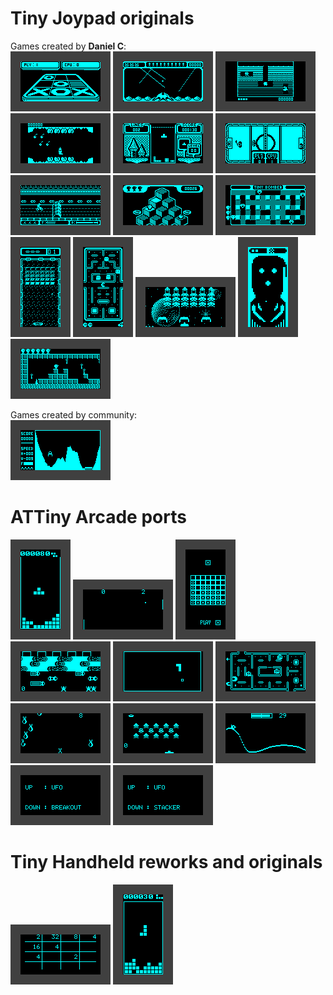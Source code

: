# Tiny Joypad originals
Games created by **Daniel C**:  
[![](./tiny-joypad/tiny-morpion-v1.0/tiny-morpion-v1.0.png "tiny-morpion-v1.0")](./tiny-joypad/tiny-morpion-v1.0/tiny-morpion-v1.0.hex)
[![](./tiny-joypad/tiny-missile-v1.1/tiny-missile-v1.1.png "tiny-missile-v1.1")](./tiny-joypad/tiny-missile-v1.1/tiny-missile-v1.1.hex)
[![](./tiny-joypad/tiny-ddug-v1.0/tiny-ddug-v1.0.png "tiny-ddug-v1.0")](./tiny-joypad/tiny-ddug-v1.0/tiny-ddug-v1.0.hex)
[![](./tiny-joypad/tiny-plaque-v1.0/tiny-plaque-v1.0.png "tiny-plaque-v1.0")](./tiny-joypad/tiny-plaque-v1.0/tiny-plaque-v1.0.hex)
[![](./tiny-joypad/tiny-tris-v2.0/tiny-tris-v2.0.png "tiny-tris-v2.0")](./tiny-joypad/tiny-tris-v2.0/tiny-tris-v2.0.hex)
[![](./tiny-joypad/tiny-trick-v1.0/tiny-trick-v1.0.png "tiny-trick-v1.0")](./tiny-joypad/tiny-trick-v1.0/tiny-trick-v1.0.hex)
[![](./tiny-joypad/tiny-bike-v1.2/tiny-bike-v1.2.png "tiny-bike-v1.2")](./tiny-joypad/tiny-bike-v1.2/tiny-bike-v1.2.hex)
[![](./tiny-joypad/tiny-bert-v1.1/tiny-bert-v1.1.png "tiny-bert-v1.1")](./tiny-joypad/tiny-bert-v1.1/tiny-bert-v1.1.hex)
[![](./tiny-joypad/tiny-bomber-v1.3/tiny-bomber-v1.3.png "tiny-bomber-v1.3")](./tiny-joypad/tiny-bomber-v1.3/tiny-bomber-v1.3.hex)
[![](./tiny-joypad/tiny-arkanoid-v2.0/tiny-arkanoid-v2.0.png "tiny-arkanoid-v2.0")](./tiny-joypad/tiny-arkanoid-v2.0/tiny-arkanoid-v2.0.hex)
[![](./tiny-joypad/tiny-pacman-v1.2/tiny-pacman-v1.2.png "tiny-pacman-v1.2")](./tiny-joypad/tiny-pacman-v1.2/tiny-pacman-v1.2.hex)
[![](./tiny-joypad/tiny-invaders-v3.1/tiny-invaders-v3.1.png "tiny-invaders-v3.1")](./tiny-joypad/tiny-invaders-v3.1/tiny-invaders-v3.1.hex)
[![](./tiny-joypad/tiny-pinball-v2.0/tiny-pinball-v2.0.png "tiny-pinball-v2.0")](./tiny-joypad/tiny-pinball-v2.0/tiny-pinball-v2.0.hex)
[![](./tiny-joypad/tiny-gilbert-v2.0/tiny-gilbert-v2.0.png "tiny-gilbert-v2.0")](./tiny-joypad/tiny-gilbert-v2.0/tiny-gilbert-v2.0.hex)

Games created by community:  
[![tiny-lander-v1.0](./tiny-joypad/tiny-lander-v1.0/tiny-lander-v1.0.png)](./tiny-joypad/tiny-lander-v1.0/tiny-lander-v1.0.hex)

# ATTiny Arcade ports
[![attiny-tetris-gold](./attiny-arcade/attiny-tetris-gold/attiny-tetris-gold.png)](./attiny-arcade/attiny-tetris-gold/attiny-tetris-gold.hex)
[![bat-bonanza](./attiny-arcade/bat-bonanza/bat-bonanza.png)](./attiny-arcade/bat-bonanza/bat-bonanza.hex)
[![four-in-row](./attiny-arcade/four-in-row/four-in-row.png)](./attiny-arcade/four-in-row/four-in-row.hex)
[![frogger](./attiny-arcade/frogger/frogger.png)](./attiny-arcade/frogger/frogger.hex)
[![oroboros](./attiny-arcade/oroboros/oroboros.png)](./attiny-arcade/oroboros/oroboros.hex)
[![pacman](./attiny-arcade/pacman/pacman.png)](./attiny-arcade/pacman/pacman.hex)
[![run-dude-run](./attiny-arcade/run-dude-run/run-dude-run.png)](./attiny-arcade/run-dude-run/run-dude-run.hex)
[![space-attack](./attiny-arcade/space-attack/space-attack.png)](./attiny-arcade/space-attack/space-attack.hex)
[![wren-rollercoaster](./attiny-arcade/wren-rollercoaster/wren-rollercoaster.png)](./attiny-arcade/wren-rollercoaster/wren-rollercoaster.hex)
[![ufo-breakout](./attiny-arcade/ufo-breakout/ufo-breakout.png)](./attiny-arcade/ufo-breakout/ufo-breakout.hex)
[![ufo-stacker](./attiny-arcade/ufo-stacker/ufo-stacker.png)](./attiny-arcade/ufo-stacker/ufo-stacker.hex)

# Tiny Handheld reworks and originals
[![hidiot-2048](./tiny-handheld/hidiot-2048/hidiot-2048.png)](./tiny-handheld/hidiot-2048/hidiot-2048.hex)
[![tetris-gold](./tiny-handheld/tetris-gold/tetris-gold.png)](./tiny-handheld/tetris-gold/tetris-gold.hex)
